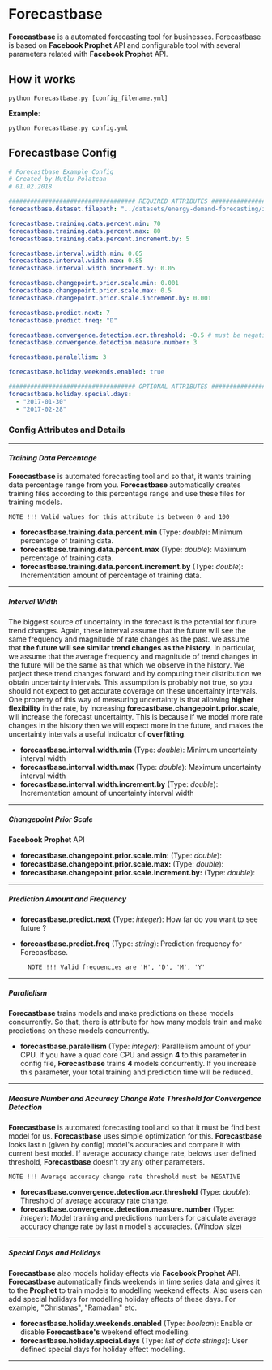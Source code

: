 # Forecastbase

**Forecastbase** is a automated forecasting tool for businesses. Forecastbase
is based on **Facebook Prophet** API and configurable tool with several
parameters related with **Facebook Prophet** API.

## How it works

    python Forecastbase.py [config_filename.yml]

**Example**:

    python Forecastbase.py config.yml


## Forecastbase Config

```yaml
# Forecastbase Example Config
# Created by Mutlu Polatcan
# 01.02.2018

################################### REQUIRED ATTRIBUTES #####################################
forecastbase.dataset.filepath: "../datasets/energy-demand-forecasting/zone_1_energy_demand.csv"

forecastbase.training.data.percent.min: 70
forecastbase.training.data.percent.max: 80
forecastbase.training.data.percent.increment.by: 5

forecastbase.interval.width.min: 0.05
forecastbase.interval.width.max: 0.85
forecastbase.interval.width.increment.by: 0.05

forecastbase.changepoint.prior.scale.min: 0.001
forecastbase.changepoint.prior.scale.max: 0.5
forecastbase.changepoint.prior.scale.increment.by: 0.001

forecastbase.predict.next: 7
forecastbase.predict.freq: "D"

forecastbase.convergence.detection.acr.threshold: -0.5 # must be negative
forecastbase.convergence.detection.measure.number: 3

forecastbase.paralellism: 3

forecastbase.holiday.weekends.enabled: true

################################### OPTIONAL ATTRIBUTES #######################################
forecastbase.holiday.special.days:
  - "2017-01-30"
  - "2017-02-28"
```

### Config Attributes and Details
------------------------------------

#### *Training Data Percentage*
**Forecastbase** is automated forecasting tool and so that, it wants training data
percentage range from you. **Forecastbase** automatically creates training files according to
this percentage range and use these files for training models.

    NOTE !!! Valid values for this attribute is between 0 and 100

- **forecastbase.training.data.percent.min** (Type: *double*): Minimum percentage of training
data.
- **forecastbase.training.data.percent.max** (Type: *double*): Maximum percentage of training
data.
- **forecastbase.training.data.percent.increment.by** (Type: *double*): Incrementation amount of
percentage of training data.

------------------------------------

##### *Interval Width*
The biggest source of uncertainty in the forecast is the potential for future trend changes.
Again, these interval assume that the future will see the same frequency and magnitude of rate changes as the past.
we assume that **the future will see similar trend changes as the history**. In particular, we assume that the average frequency
and magnitude of trend changes in the future will be the same as that which we observe in the history. We project these trend
changes forward and by computing their distribution we obtain uncertainty intervals.
This assumption is probably not true, so you should not expect to get accurate coverage on these uncertainty intervals.
One property of this way of measuring uncertainty is that allowing **higher flexibility** in the rate, by increasing **forecastbase.changepoint.prior.scale**,
will increase the forecast uncertainty. This is because if we model more rate changes in the history then we will expect more in the future,
and makes the uncertainty intervals a useful indicator of **overfitting**.

- **forecastbase.interval.width.min** (Type: *double*): Minimum uncertainty interval width
- **forecastbase.interval.width.max** (Type: *double*): Maximum uncertainty interval width
- **forecastbase.interval.width.increment.by** (Type: *double*): Incrementation amount of uncertainty interval width

------------------------------------

##### *Changepoint Prior Scale*
**Facebook Prophet** API

- **forecastbase.changepoint.prior.scale.min:** (Type: *double*):
- **forecastbase.changepoint.prior.scale.max:** (Type: *double*):
- **forecastbase.changepoint.prior.scale.increment.by:** (Type: *double*):

------------------------------------

##### *Prediction Amount and Frequency*

- **forecastbase.predict.next** (Type: *integer*): How far do you want to see future ?
- **forecastbase.predict.freq** (Type: *string*): Prediction frequency for Forecastbase.

        NOTE !!! Valid frequencies are 'H', 'D', 'M', 'Y'

-----------------------------------

##### *Parallelism*
**Forecastbase** trains models and make predictions on these models concurrently. So that, there is attribute for
how many models train and make predictions on these models concurrently.

- **forecastbase.paralellism** (Type: *integer*): Parallelism amount of your CPU. If you
have a quad core CPU and assign **4** to this parameter in config file, **Forecastbase** trains
**4** models concurrently. If you increase this parameter, your total training and prediction time
will be reduced.

-----------------------------------

##### *Measure Number and Accuracy Change Rate Threshold for Convergence Detection*
**Forecastbase** is automated forecasting tool and so that it must be find best model for us. **Forecastbase**
uses simple optimization for this. **Forecastbase** looks last n (given by config) model's accuracies and compare
it with current best model. If average accuracy change rate, belows user defined threshold, **Forecastbase**
doesn't try any other parameters.

    NOTE !!! Average accuracy change rate threshold must be NEGATIVE

- **forecastbase.convergence.detection.acr.threshold** (Type: *double*): Threshold of average accuracy rate change.
- **forecastbase.convergence.detection.measure.number** (Type: *integer*): Model training and predictions numbers for
calculate average accuracy change rate by last n model's accuracies. (Window size)

-----------------------------------

##### *Special Days and Holidays*
**Forecastbase** also models holiday effects via **Facebook Prophet** API. **Forecastbase**
automatically finds weekends in time series data and gives it to the **Prophet** to train models
to modelling weekend effects. Also users can add special holidays for modelling holiday effects of these
days. For example, "Christmas", "Ramadan" etc.

- **forecastbase.holiday.weekends.enabled** (Type: *boolean*): Enable or disable **Forecastbase's**
    weekend effect modelling.
- **forecastbase.holiday.special.days** (Type: *list of date strings*): User defined special days for
holiday effect modelling.

-----------------------------------

